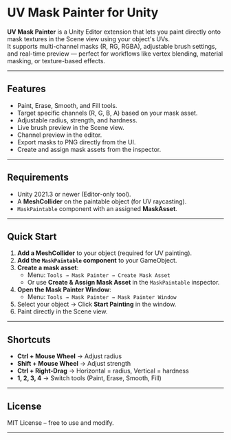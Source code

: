 # UV Mask Painter for Unity

**UV Mask Painter** is a Unity Editor extension that lets you paint directly onto mask textures in the Scene view using your object's UVs.  
It supports multi-channel masks (R, RG, RGBA), adjustable brush settings, and real-time preview — perfect for workflows like vertex blending, material masking, or texture-based effects.

---

## Features
- Paint, Erase, Smooth, and Fill tools.
- Target specific channels (R, G, B, A) based on your mask asset.
- Adjustable radius, strength, and hardness.
- Live brush preview in the Scene view.
- Channel preview in the editor.
- Export masks to PNG directly from the UI.
- Create and assign mask assets from the inspector.

---

## Requirements
- Unity 2021.3 or newer (Editor-only tool).
- A **MeshCollider** on the paintable object (for UV raycasting).
- `MaskPaintable` component with an assigned **MaskAsset**.

---

## Quick Start
1. **Add a MeshCollider** to your object (required for UV painting).
2. **Add the `MaskPaintable` component** to your GameObject.
3. **Create a mask asset**:
   - Menu: `Tools → Mask Painter → Create Mask Asset`
   - Or use **Create & Assign Mask Asset** in the `MaskPaintable` inspector.
4. **Open the Mask Painter Window**:
   - Menu: `Tools → Mask Painter → Mask Painter Window`
5. Select your object → Click **Start Painting** in the window.
6. Paint directly in the Scene view.

---

## Shortcuts
- **Ctrl + Mouse Wheel** → Adjust radius
- **Shift + Mouse Wheel** → Adjust strength
- **Ctrl + Right-Drag** → Horizontal = radius, Vertical = hardness
- **1, 2, 3, 4** → Switch tools (Paint, Erase, Smooth, Fill)

---

## License
MIT License – free to use and modify.

---
